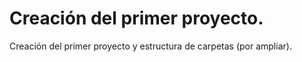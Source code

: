 # Creación del primer proyecto.

Creación del primer proyecto y estructura de carpetas (por ampliar).